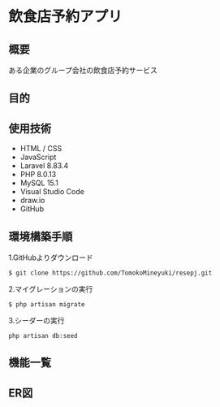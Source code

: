 # 飲食店予約アプリ

## 概要
ある企業のグループ会社の飲食店予約サービス

## 目的

## 使用技術
- HTML / CSS
- JavaScript
- Laravel 8.83.4
- PHP 8.0.13
- MySQL 15.1
- Visual Studio Code
- draw.io
- GitHub


## 環境構築手順
1.GitHubよりダウンロード

```
$ git clone https://github.com/TomokoMineyuki/resepj.git
```
2.マイグレーションの実行

```
$ php artisan migrate
```
3.シーダーの実行

```
php artisan db:seed
```

## 機能一覧

## ER図

